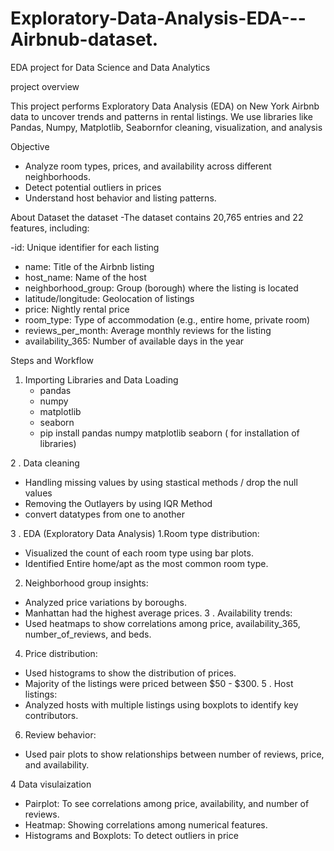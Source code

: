 # Exploratory-Data-Analysis-EDA---Airbnub-dataset.
EDA project for Data Science and Data Analytics 

project overview

This project performs Exploratory Data Analysis (EDA) on New York Airbnb data to uncover trends and patterns in rental listings. We use libraries like Pandas, Numpy, Matplotlib, Seabornfor cleaning, visualization, and analysis

Objective
- Analyze room types, prices, and availability across different neighborhoods.
- Detect potential outliers in prices
- Understand host behavior and listing patterns.

About Dataset the dataset 
-The dataset contains 20,765 entries and 22 features, including:

-id: Unique identifier for each listing
- name: Title of the Airbnb listing
- host_name: Name of the host
- neighborhood_group: Group (borough) where the listing is located
- latitude/longitude: Geolocation of listings
- price: Nightly rental price
- room_type: Type of accommodation (e.g., entire home, private room)
- reviews_per_month: Average monthly reviews for the listing
- availability_365: Number of available days in the year

Steps and Workflow

1. Importing Libraries and Data Loading
   - pandas
   - numpy
   - matplotlib
   - seaborn
   - pip install pandas numpy matplotlib seaborn ( for installation of libraries)

  
2 . Data cleaning
   - Handling missing values by using stastical methods / drop the null values
   - Removing the Outlayers by using IQR Method
   - convert datatypes from one to another


3 . EDA (Exploratory Data Analysis)
1.Room type distribution:
 - Visualized the count of each room type using bar plots.
 - Identified Entire home/apt as the most common room type.
2. Neighborhood group insights:
- Analyzed price variations by boroughs.
- Manhattan had the highest average prices.
3 . Availability trends:
 - Used heatmaps to show correlations among price, availability_365, number_of_reviews, and beds.
4. Price distribution:
  - Used histograms to show the distribution of prices.
  - Majority of the listings were priced between $50 - $300.
5 . Host listings:
  - Analyzed hosts with multiple listings using boxplots to identify key contributors.
6. Review behavior:
  - Used pair plots to show relationships between number of reviews, price, and availability.

4 Data visulaization 
- Pairplot: To see correlations among price, availability, and number of reviews.
-  Heatmap: Showing correlations among numerical features.
-  Histograms and Boxplots: To detect outliers in price




